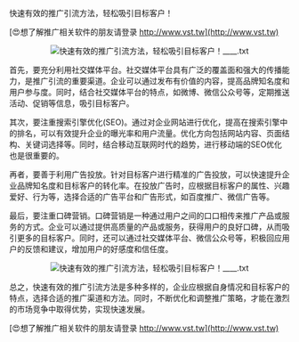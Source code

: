 快速有效的推广引流方法，轻松吸引目标客户！

[😍想了解推广相关软件的朋友请登录 http://www.vst.tw](http://www.vst.tw)

 <center><img src="https://vst.tw/MP4/tuiguang/png/7.png" alt="快速有效的推广引流方法，轻松吸引目标客户！____.txt"></center>

首先，要充分利用社交媒体平台。社交媒体平台具有广泛的覆盖面和强大的传播能力，是推广引流的重要渠道。企业可以通过发布有价值的内容，提高品牌知名度和用户参与度。同时，结合社交媒体平台的特点，如微博、微信公众号等，定期推送活动、促销等信息，吸引目标客户。

其次，要注重搜索引擎优化(SEO)。通过对企业网站进行优化，提高在搜索引擎中的排名，可以有效提升企业的曝光率和用户流量。优化方向包括网站内容、页面结构、关键词选择等。同时，结合移动互联网时代的趋势，进行移动端的SEO优化也是很重要的。

再者，要善于利用广告投放。针对目标客户进行精准的广告投放，可以快速提升企业品牌知名度和目标客户的转化率。在投放广告时，应根据目标客户的属性、兴趣爱好、行为等，选择合适的广告平台和广告形式，如百度推广、微信广告等。

最后，要注重口碑营销。口碑营销是一种通过用户之间的口口相传来推广产品或服务的方式。企业可以通过提供高质量的产品或服务，获得用户的良好口碑，从而吸引更多的目标客户。同时，还可以通过社交媒体平台、微信公众号等，积极回应用户的反馈和建议，增加用户的好感度和信任度。

 <center><img src="https://vst.tw/MP4/tuiguang/png/3.png" alt="快速有效的推广引流方法，轻松吸引目标客户！____.txt"></center>

总之，快速有效的推广引流方法是多种多样的，企业应根据自身情况和目标客户的特点，选择合适的推广渠道和方法。同时，不断优化和调整推广策略，才能在激烈的市场竞争中取得优势，实现快速发展。

[😍想了解推广相关软件的朋友请登录 http://www.vst.tw](http://www.vst.tw)



